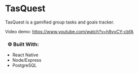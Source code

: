# TasQuest
TasQuest is a gamified group tasks and goals tracker.

Video demo: https://www.youtube.com/watch?v=h8vvCY-cbfA

### &nbsp; ⚙️ Built With:
- React Native
- Node/Express
- PostgreSQL
